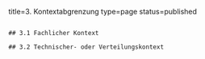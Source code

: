 title=3. Kontextabgrenzung
type=page
status=published
~~~~~~

## 3.1 Fachlicher Kontext

## 3.2 Technischer- oder Verteilungskontext
